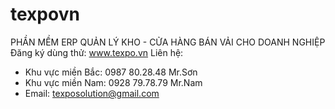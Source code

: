 # texpovn
PHẦN MỀM ERP QUẢN LÝ KHO - CỬA HÀNG BÁN VẢI CHO DOANH NGHIỆP
Đăng ký dùng thử: www.texpo.vn
Liên hệ: 
- Khu vực miền Bắc: 0987 80.28.48 Mr.Sơn
- Khu vực miền Nam: 0928 79.78.79 Mr.Nam
- Email: texposolution@gmail.com

